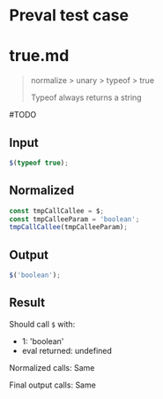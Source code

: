 # Preval test case

# true.md

> normalize > unary > typeof > true
>
> Typeof always returns a string

#TODO

## Input

`````js filename=intro
$(typeof true);
`````

## Normalized

`````js filename=intro
const tmpCallCallee = $;
const tmpCalleeParam = 'boolean';
tmpCallCallee(tmpCalleeParam);
`````

## Output

`````js filename=intro
$('boolean');
`````

## Result

Should call `$` with:
 - 1: 'boolean'
 - eval returned: undefined

Normalized calls: Same

Final output calls: Same
